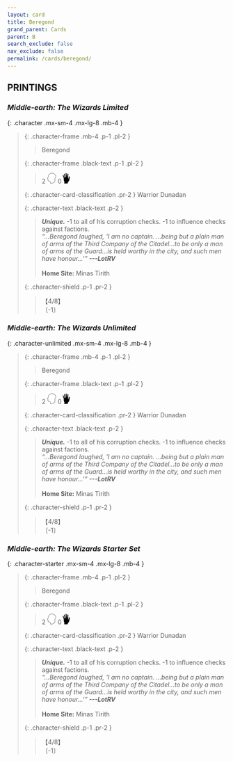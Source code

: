```yaml
---
layout: card
title: Beregond
grand_parent: Cards
parent: B
search_exclude: false
nav_exclude: false
permalink: /cards/beregond/
---
```


## PRINTINGS


### _Middle-earth: The Wizards Limited_

{: .character .mx-sm-4 .mx-lg-8 .mb-4 }
> {: .character-frame .mb-4 .p-1 .pl-2 }
> > <div class="card-mp"></div>
> > <div class="character-card-name">Beregond</div>
>
> {: .character-frame .black-text .p-1 .pl-2 }
> > 2 ![](/assets/images/mind.svg) 0![](/assets/images/di.svg)
>
> {: .character-card-classification .pr-2 }
> Warrior Dunadan
>
> {: .character-text .black-text .p-2 }
> > _**Unique.**_ -1 to all of his corruption checks. -1 to influence checks against factions. <br>_“...Beregond laughed, 'I am no captain. ...being but a plain man of arms of the Third Company of the Citadel...to be only a man of arms of the Guard...is held worthy in the city, and such men have honour...’”_ ***---&NoBreak;LotRV***  <br><br>**Home Site:** Minas Tirith 
>
> {: .character-shield .p-1 .pr-2 }
> > <div class="card-shield">【4/8】</div>
> > <div class="card-corruption">〔-1〕</div>

### _Middle-earth: The Wizards Unlimited_

{: .character-unlimited .mx-sm-4 .mx-lg-8 .mb-4 }
> {: .character-frame .mb-4 .p-1 .pl-2 }
> > <div class="card-mp"></div>
> > <div class="character-card-name">Beregond</div>
>
> {: .character-frame .black-text .p-1 .pl-2 }
> > 2 ![](/assets/images/mind.svg) 0![](/assets/images/di.svg)
>
> {: .character-card-classification .pr-2 }
> Warrior Dunadan
>
> {: .character-text .black-text .p-2 }
> > _**Unique.**_ -1 to all of his corruption checks. -1 to influence checks against factions. <br>_“...Beregond laughed, 'I am no captain. ...being but a plain man of arms of the Third Company of the Citadel...to be only a man of arms of the Guard...is held worthy in the city, and such men have honour...’”_ ***---&NoBreak;LotRV***  <br><br>**Home Site:** Minas Tirith 
>
> {: .character-shield .p-1 .pr-2 }
> > <div class="card-shield">【4/8】</div>
> > <div class="card-corruption">〔-1〕</div>

### _Middle-earth: The Wizards Starter Set_

{: .character-starter .mx-sm-4 .mx-lg-8 .mb-4 }
> {: .character-frame .mb-4 .p-1 .pl-2 }
> > <div class="card-mp"></div>
> > <div class="character-card-name">Beregond</div>
>
> {: .character-frame .black-text .p-1 .pl-2 }
> > 2 ![](/assets/images/mind.svg) 0![](/assets/images/di.svg)
>
> {: .character-card-classification .pr-2 }
> Warrior Dunadan
>
> {: .character-text .black-text .p-2 }
> > _**Unique.**_ -1 to all of his corruption checks. -1 to influence checks against factions. <br>_“...Beregond laughed, 'I am no captain. ...being but a plain man of arms of the Third Company of the Citadel...to be only a man of arms of the Guard...is held worthy in the city, and such men have honour...’”_ ***---&NoBreak;LotRV***  <br><br>**Home Site:** Minas Tirith 
>
> {: .character-shield .p-1 .pr-2 }
> > <div class="card-shield">【4/8】</div>
> > <div class="card-corruption">〔-1〕</div>
